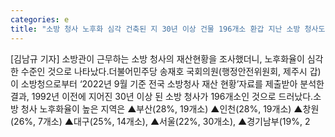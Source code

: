 ```yaml
---
categories: e
title: "소방 청사 노후화 심각 건축된 지 30년 이상 건물 196개소 환갑 지난 소방 청사도 아직 사용 중"
---
```

[김남규 기자] 소방관이 근무하는 소방 청사의 재산현황을 조사했더니, 노후화율이 심각한 수준인 것으로 나타났다.더불어민주당 송재호 국회의원(행정안전위원회, 제주시 갑)이 소방청으로부터 ‘2022년 9월 기준 전국 소방청사 재산 현황’자료를 제출받아 분석한 결과, 1992년 이전에 지어진 30년 이상 된 소방 청사가 196개소인 것으로 드러났다.소방 청사 노후화율이 높은 지역은 ▲부산(28%, 19개소) ▲인천(28%, 19개소) ▲창원(26%, 7개소) ▲대구(25%, 14개소), ▲서울(22%, 30개소), ▲경기남부(19%, 2